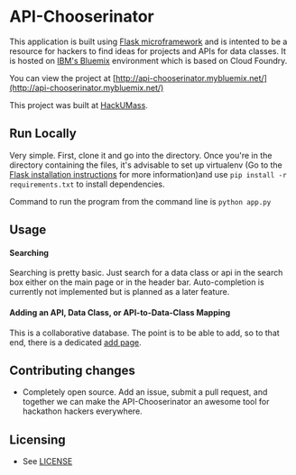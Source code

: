 # API-Chooserinator

This application is built using [Flask microframework](http://flask.pocoo.org/) and is intented to be a resource for hackers to find ideas for projects and APIs for data classes. It is hosted on [IBM's Bluemix](https://bluemix.net/) environment which is based on Cloud Foundry.

You can view the project at [http://api-chooserinator.mybluemix.net/](http://api-chooserinator.mybluemix.net/)

This project was built at [HackUMass](http://hackumass.com).
## Run Locally

Very simple. First, clone it and go into the directory. Once you're in the directory containing the files, it's advisable to set up virtualenv (Go to the [Flask installation instructions](http://flask.pocoo.org/docs/0.10/installation/#installation) for more information)and use ```pip install -r requirements.txt``` to install dependencies.

Command to run the program from the command line is ```python app.py```

## Usage

#### Searching

Searching is pretty basic. Just search for a data class or api in the search box either on the main page or in the header bar. Auto-completion is currently not implemented but is planned as a later feature.

#### Adding an API, Data Class, or API-to-Data-Class Mapping

This is a collaborative database. The point is to be able to add, so to that end, there is a dedicated [add page](http://api-chooserinator.mybluemix.net/add/).

## Contributing changes

* Completely open source. Add an issue, submit a pull request, and together we can make the API-Chooserinator an awesome tool for hackathon hackers everywhere.

## Licensing

* See [LICENSE](LICENSE.md)
